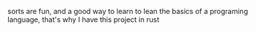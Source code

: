 sorts are fun, and a good way to learn to lean the basics of a programing language, that's why I have this project in rust
